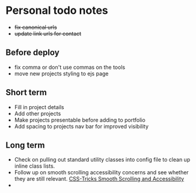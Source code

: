 # Personal todo notes

- <del>fix canonical urls</del>
- <del>update link urls for contact</del>

## Before deploy

- fix comma or don't use commas on the tools
- move new projects styling to ejs page

## Short term

- Fill in project details
- Add other projects
- Make projects presentable before adding to portfolio
- Add spacing to projects nav bar for improved visibility

## Long term

- Check on pulling out standard utility classes into config file to clean up inline class lists.
- Follow up on smooth scrolling accessibility concerns and see whether they are still relevant. [CSS-Tricks Smooth Scrolling and Accessibility](https://css-tricks.com/smooth-scrolling-accessibility/)
-
